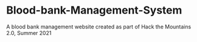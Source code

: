 # Blood-bank-Management-System

A blood bank management website created as part of Hack the Mountains 2.0, Summer 2021
